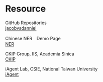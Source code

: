 <h1>Resource</h1>

GitHub Repositories<br />
[jacobvsdanniel](https://github.com/jacobvsdanniel)

Chinese NER　Demo Page<br />
[NER](http://http://140.109.19.48:9001)

CKIP Group, IIS, Academia Sinica<br />
[CKIP](http://ckip.iis.sinica.edu.tw:8080)

iAgent Lab, CSIE, National Taiwan University<br />
[iAgent](https://iagentntu.github.io)
